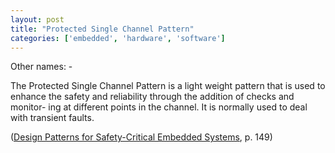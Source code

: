 ```yaml
---
layout: post
title: "Protected Single Channel Pattern"
categories: ['embedded', 'hardware', 'software']
---
```


Other names: -

The Protected Single Channel Pattern is a light weight pattern that is used
to enhance the safety and reliability through the addition of checks and monitor-
ing at different points in the channel. It is normally used to deal with transient
faults.

([Design Patterns for Safety-Critical Embedded Systems](http://sunsite.informatik.rwth-aachen.de/Publications/AIB/2010/2010-13.pdf), p. 149)